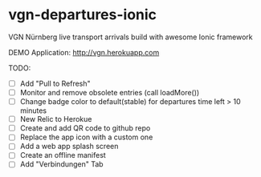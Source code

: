 # vgn-departures-ionic
VGN Nürnberg live transport arrivals build with awesome Ionic framework

DEMO Application: http://vgn.herokuapp.com

TODO:
- [ ] Add "Pull to Refresh"
- [ ] Monitor and remove obsolete entries (call loadMore())
- [ ] Change badge color to default(stable) for departures time left > 10 minutes
- [ ] New Relic to Herokue
- [ ] Create and add QR code to github repo
- [ ] Replace the app icon with a custom one
- [ ] Add a web app splash screen
- [ ] Create an offline manifest
- [ ] Add "Verbindungen" Tab

